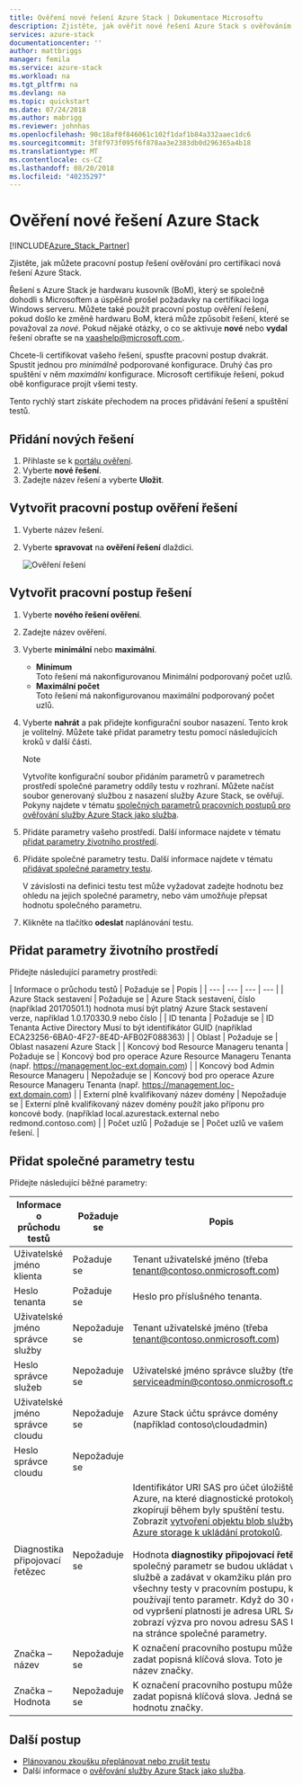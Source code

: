 ```yaml
---
title: Ověření nové řešení Azure Stack | Dokumentace Microsoftu
description: Zjistěte, jak ověřit nové řešení Azure Stack s ověřováním jako služba.
services: azure-stack
documentationcenter: ''
author: mattbriggs
manager: femila
ms.service: azure-stack
ms.workload: na
ms.tgt_pltfrm: na
ms.devlang: na
ms.topic: quickstart
ms.date: 07/24/2018
ms.author: mabrigg
ms.reviewer: johnhas
ms.openlocfilehash: 90c18af0f846061c102f1daf1b84a332aaec1dc6
ms.sourcegitcommit: 3f8f973f095f6f878aa3e2383db0d296365a4b18
ms.translationtype: MT
ms.contentlocale: cs-CZ
ms.lasthandoff: 08/20/2018
ms.locfileid: "40235297"
---
```

# <a name="validate-a-new-azure-stack-solution"></a>Ověření nové řešení Azure Stack

[!INCLUDE[Azure_Stack_Partner](./includes/azure-stack-partner-appliesto.md)]

Zjistěte, jak můžete pracovní postup řešení ověřování pro certifikaci nová řešení Azure Stack.

Řešení s Azure Stack je hardwaru kusovník (BoM), který se společně dohodli s Microsoftem a úspěšně prošel požadavky na certifikaci loga Windows serveru. Můžete také použít pracovní postup ověření řešení, pokud došlo ke změně hardwaru BoM, která může způsobit řešení, které se považoval za *nové*. Pokud nějaké otázky, o co se aktivuje **nové** nebo **vydal** řešení obraťte se na [ vaashelp@microsoft.com ](mailto:vaashelp@microsoft.com).

Chcete-li certifikovat vašeho řešení, spusťte pracovní postup dvakrát. Spustit jednou pro *minimálně* podporované konfigurace. Druhý čas pro spuštění v něm *maximální* konfigurace. Microsoft certifikuje řešení, pokud obě konfigurace projít všemi testy.

Tento rychlý start získáte přechodem na proces přidávání řešení a spuštění testů.

## <a name="add-a-new-solution"></a>Přidání nových řešení

1. Přihlaste se k [portálu ověření](https://azurestackvalidation.com).
2. Vyberte **nové řešení**.
3. Zadejte název řešení a vyberte **Uložit**.

## <a name="create-a-solution-validation-workflow"></a>Vytvořit pracovní postup ověření řešení

1. Vyberte název řešení.
2. Vyberte **spravovat** na **ověření řešení** dlaždici.

    ![Ověření řešení](media/image2.png)

## <a name="create-a-solution-workflow"></a>Vytvořit pracovní postup řešení

1. Vyberte **nového řešení ověření**.
2. Zadejte název ověření.
3. Vyberte **minimální** nebo **maximální**.  
    - **Minimum**  
    Toto řešení má nakonfigurovanou Minimální podporovaný počet uzlů.  
    - **Maximální počet**  
    Toto řešení má nakonfigurovanou maximální podporovaný počet uzlů.
4. Vyberte **nahrát** a pak přidejte konfigurační soubor nasazení. Tento krok je volitelný. Můžete také přidat parametry testu pomocí následujících kroků v další části.

    > [!note]  
    > Vytvoříte konfigurační soubor přidáním parametrů v parametrech prostředí společné parametry oddíly testu v rozhraní. Můžete načíst soubor generovaný službou z nasazení služby Azure Stack, se ověřují. Pokyny najdete v tématu [společných parametrů pracovních postupů pro ověřování služby Azure Stack jako služba](azure-stack-vaas-parameters.md).

5. Přidáte parametry vašeho prostředí. Další informace najdete v tématu [přidat parametry životního prostředí](#add-environmental-parameters).
6. Přidáte společné parametry testu. Další informace najdete v tématu [přidávat společné parametry testu](#add-common-test-parameters).

    V závislosti na definici testu test může vyžadovat zadejte hodnotu bez ohledu na jejich společné parametry, nebo vám umožňuje přepsat hodnotu společného parametru.

7. Klikněte na tlačítko **odeslat** naplánování testu.

## <a name="add-environmental-parameters"></a>Přidat parametry životního prostředí

Přidejte následující parametry prostředí:

| Informace o průchodu testů | Požaduje se | Popis |
| --- | --- | --- | --- |
| Azure Stack sestavení | Požaduje se | Azure Stack sestavení, číslo (například 20170501.1) hodnota musí být platný Azure Stack sestavení verze, například 1.0.170330.9 nebo číslo |
| ID tenanta | Požaduje se | ID Tenanta Active Directory Musí to být identifikátor GUID (například ECA23256-6BA0-4F27-8E4D-AFB02F088363) |
| Oblast | Požaduje se | Oblast nasazení Azure Stack |
| Koncový bod Resource Manageru tenanta | Požaduje se | Koncový bod pro operace Azure Resource Manageru Tenanta (např. https://management.loc-ext.domain.com) |
| Koncový bod Admin Resource Manageru | Nepožaduje se | Koncový bod pro operace Azure Resource Manageru Tenanta (např. https://management.loc-ext.domain.com) |
| Externí plně kvalifikovaný název domény | Nepožaduje se | Externí plně kvalifikovaný název domény použít jako příponu pro koncové body. (například local.azurestack.external nebo redmond.contoso.com) |
| Počet uzlů | Požaduje se | Počet uzlů ve vašem řešení. |

## <a name="add-common-test-parameters"></a>Přidat společné parametry testu

Přidejte následující běžné parametry:

| Informace o průchodu testů | Požaduje se | Popis |
| --- | --- | --- |
| Uživatelské jméno klienta | Požaduje se | Tenant uživatelské jméno (třeba tenant@contoso.onmicrosoft.com) |
| Heslo tenanta | Požaduje se | Heslo pro příslušného tenanta. |
| Uživatelské jméno správce služby | Nepožaduje se | Tenant uživatelské jméno (třeba tenant@contoso.onmicrosoft.com) |
| Heslo správce služeb | Nepožaduje se | Uživatelské jméno správce služby (třeba serviceadmin@contoso.onmicrosoft.com) |
| Uživatelské jméno správce cloudu | Nepožaduje se | Azure Stack účtu správce domény (například contoso\cloudadmin) |
| Heslo správce cloudu | Nepožaduje se | |
|  Diagnostika připojovací řetězec | Nepožaduje se | Identifikátor URI SAS pro účet úložiště Azure, na které diagnostické protokoly se zkopírují během byly spuštění testu. Zobrazit [vytvoření objektu blob služby Azure storage k ukládání protokolů](azure-stack-vaas-set-up-account.md#create-an-azure-storage-blob-to-store-logs). <br><br>Hodnota **diagnostiky připojovací řetězec** společný parametr se budou ukládat ve službě a zadávat v okamžiku plán pro všechny testy v pracovním postupu, které používají tento parametr. Když do 30 dnů od vypršení platnosti je adresa URL SAS, zobrazí výzva pro novou adresu SAS URL na stránce společné parametry. |
| Značka – název | Nepožaduje se |  K označení pracovního postupu můžete zadat popisná klíčová slova. Toto je název značky. |
| Značka – Hodnota | Nepožaduje se | K označení pracovního postupu můžete zadat popisná klíčová slova. Jedná se o hodnotu značky. |

## <a name="next-steps"></a>Další postup

- [Plánovanou zkoušku přeplánovat nebo zrušit testu](azure-stack-vaas-monitor-test.md#reschedule-a-test)
- Další informace o [ověřování služby Azure Stack jako služba](https://docs.microsoft.com/azure/azure-stack/partner).
